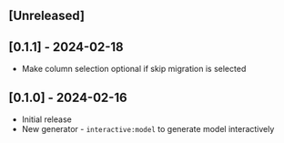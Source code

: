 ## [Unreleased]

## [0.1.1] - 2024-02-18

- Make column selection optional if skip migration is selected

## [0.1.0] - 2024-02-16

- Initial release
- New generator - `interactive:model` to generate model interactively
